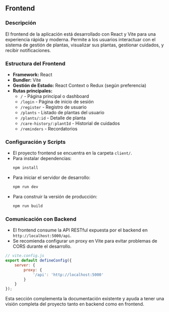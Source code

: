 ## Frontend

### Descripción

El frontend de la aplicación está desarrollado con React y Vite para una experiencia rápida y moderna. Permite a los usuarios interactuar con el sistema de gestión de plantas, visualizar sus plantas, gestionar cuidados, y recibir notificaciones.

### Estructura del Frontend

- **Framework:** React
- **Bundler:** Vite
- **Gestión de Estado:** React Context o Redux (según preferencia)
- **Rutas principales:**
  - `/` - Página principal o dashboard
  - `/login` - Página de inicio de sesión
  - `/register` - Registro de usuario
  - `/plants` - Listado de plantas del usuario
  - `/plants/:id` - Detalle de planta
  - `/care-history/:plantId` - Historial de cuidados
  - `/reminders` - Recordatorios

### Configuración y Scripts

- El proyecto frontend se encuentra en la carpeta `client/`.
- Para instalar dependencias:
  ```bash
  npm install
  ```
- Para iniciar el servidor de desarrollo:
  ```bash
  npm run dev
  ```
- Para construir la versión de producción:
  ```bash
  npm run build
  ```

### Comunicación con Backend

- El frontend consume la API RESTful expuesta por el backend en `http://localhost:5000/api`.
- Se recomienda configurar un proxy en Vite para evitar problemas de CORS durante el desarrollo.

```js
// vite.config.js
export default defineConfig({
    server: {
        proxy: {
            '/api': 'http://localhost:5000'
        }
    }
});
```

Esta sección complementa la documentación existente y ayuda a tener una visión completa del proyecto tanto en backend como en frontend.